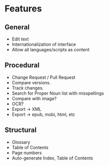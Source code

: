# Features

## General
- Edit text
- Internationalization of interface
- Allow all languages/scripts as content

## Procedural
- Change Request / Pull Request
- Compare versions.
- Track changes.
- Search for Proper Noun list with misspellings
- Compare with image?
- OCR?
- Export -> XML
- Export -> epub, mobi, html, etc

## Structural
- Glossary
- Table of Contents
- Page numbers
- Auto-generate Index, Table of Contents

